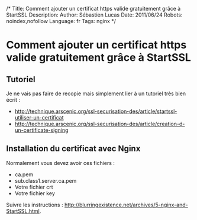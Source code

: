 /*
Title: Comment ajouter un certificat https valide gratuitement grâce à StartSSL
Description: 
Author: Sébastien Lucas
Date: 2011/06/24
Robots: noindex,nofollow
Language: fr
Tags: nginx
*/
# Comment ajouter un certificat https valide gratuitement grâce à StartSSL

## Tutoriel
Je ne vais pas faire de recopie mais simplement lier à un tutoriel très bien écrit :

* http://technique.arscenic.org/ssl-securisation-des/article/startssl-utiliser-un-certificat
* http://technique.arscenic.org/ssl-securisation-des/article/creation-d-un-certificate-signing

## Installation du certificat avec Nginx

Normalement vous devez avoir ces fichiers :

* ca.pem
* sub.class1.server.ca.pem
* Votre fichier crt
* Votre fichier key

Suivre les instructions : http://blurringexistence.net/archives/5-nginx-and-StartSSL.html.






